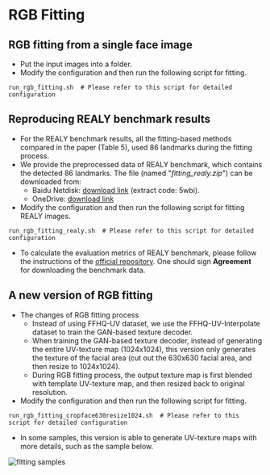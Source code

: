 # RGB Fitting


## RGB fitting from a single face image
- Put the input images into a folder.
- Modify the configuration and then run the following script for fitting.
```
run_rgb_fitting.sh  # Please refer to this script for detailed configuration
```


## Reproducing REALY benchmark results
- For the REALY benchmark results, all the fitting-based methods compared in the paper (Table 5), used 86 landmarks during the fitting process.
- We provide the preprocessed data of REALY benchmark, which contains the detected 86 landmarks. The file (named "*fitting_realy.zip*") can be downloaded from:
    - Baidu Netdisk: [download link](https://pan.baidu.com/s/1BbvlTuhlD_PEtT3QZ_ja2g) (extract code: 5wbi).
    - OneDrive: [download link](https://t1h0q-my.sharepoint.com/:f:/g/personal/csbhr_t1h0q_onmicrosoft_com/Em2_9wf4ZD9Bm2JVbnBZKn0B8WuFStiMHu07IYCPRLy7Hw?e=dNwuVW)
- Modify the configuration and then run the following script for fitting REALY images.
```
run_rgb_fitting_realy.sh  # Please refer to this script for detailed configuration
```
- To calculate the evaluation metrics of REALY benchmark, please follow the instructions of the [official repository](https://github.com/czh-98/REALY). One should sign **Agreement** for downloading the benchmark data.


## A new version of RGB fitting
- The changes of RGB fitting process
    - Instead of using FFHQ-UV dataset, we use the FFHQ-UV-Interpolate dataset to train the GAN-based texture decoder.
    - When training the GAN-based texture decoder, instead of generating the entire UV-texture map (1024x1024), this version only generates the texture of the facial area (cut out the 630x630 facial area, and then resize to 1024x1024).
    - During RGB fitting process, the output texture map is first blended with template UV-texture map, and then resized back to original resolution.
- Modify the configuration and then run the following script for fitting.
```
run_rgb_fitting_cropface630resize1024.sh  # Please refer to this script for detailed configuration
```
- In some samples, this version is able to generate UV-texture maps with more details, such as the sample below.

![fitting samples](./demos/imgs/new_version_of_rgb_fitting.png)



